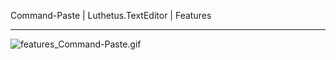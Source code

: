 Command-Paste | Luthetus.TextEditor | Features

---

![features_Command-Paste.gif](../../Images/Gifs/features_Command-Paste.gif)